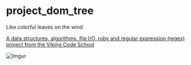 # project_dom_tree
Like colorful leaves on the wind

[A data structures, algorithms, file I/O, ruby and regular expression (regex) project from the Viking Code School](http://www.vikingcodeschool.com)

![Imgur](http://i.imgur.com/iLPZpOq.png)
